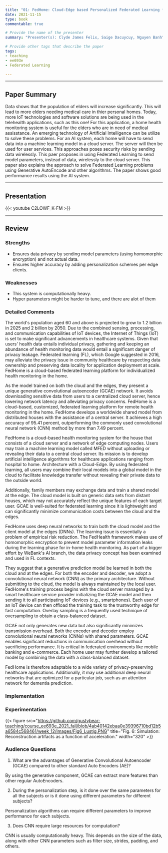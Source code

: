 ```yaml
---
title: "01: FedHome: Cloud-Edge based Personalized Federated Learning for In-Home Health Monitoring Qiong Wu, Xu Chen, Zhi Zhou, Junshan Zhang"
date: 2021-11-15
type: book
commentable: true

# Provide the name of the presenter
summary: "Presenter(s): Clyde James Felix, Saige Dacuycuy, Nguyen Banh"

# Provide other tags that describe the paper
tags:
- teaching
- ee693e
- Federated Learning

---
```


***
## Paper Summary
Data shows that the population of elders will increase significantly. This will lead to more elders needing medical care in thier personal homes. Today, more IoT technologies and software solutions are being used in the telehealth applications, such as this one! For this application, a home health monitoring system is useful for the elders who are in need of medical assisstance. An emerging technology of Artificial Intelligence can be utilize to solve these problems. For an AI system, each home will have to send data into a machine learning model in a cloud server. The server will then be used for user services. This approaches poses security risks by sending data wirelessly. This paer proposes in using Federated Learning to send model parameters, instead of data, wirelessly to the cloud server. This paper also explains the approach to solve Federated Learning problems using Generative AutoEncode and other algorithms. The paper shows good performance results using the AI system.
***

## Presentation
{{< youtube C2LOWF_K-FM >}}

***

## Review
### Strengths
- Ensures data privacy by sending model parameters (using homomorphic encryption) and not actual data.
- Ensures higher accuracy by adding personalization schemes per edge clients.

### Weaknesses
- This system is computationally heavy.
- Hyper parameters might be harder to tune, and there are alot of them

### Detailed Comments
The world's population aged 60 and above is projected to grow to 1.2 billion in 2025 and 2 billion by 2050. Due to the combined sensing, processing, and communication capabilities of IoT devices, the Internet of Things (IoT) is set to make significant advancements in healthcare systems. Given that users' health data entails individual privacy, gathering and keeping an abundance of health monitoring data would entail a significant danger of privacy leakage. Federated learning (FL), which Google suggested in 2016, may alleviate the privacy issue in community healthcare by respecting data ownership and preserving data locality for application deployment at scale. FedHome is a cloud-based federated learning platform for individualized health monitoring in the home.

As the model trained on both the cloud and the edges, they present a unique generative convolutional autoencoder (GCAE) network. It avoids downloading sensitive data from users to a centralized cloud server, hence lowering network latency and alleviating privacy concerns. FedHome is a cloud-based, customized, federated learning platform for remote health monitoring in the home. FedHome develops a worldwide shared model from distributed houses with the assistance of a central server. It achieves a high accuracy of 95.41 percent, outperforming the commonly used convolutional neural network (CNN) method by more than 7.49 percent.

FedHome is a cloud-based health monitoring system for the house that consists of a cloud server and a network of edge computing nodes. Users may train a machine learning model called MFED without uploading or revealing their data to a central cloud server. Its mission is to develop artificial intelligence algorithms for healthcare applications ranging from hospital to home. Architecture with a Cloud-Edge. By using federated learning, all users may combine their local models into a global model in the cloud to facilitate knowledge transfer without revealing their private data to the outside world.

Additionally, family members may exchange data and train a shared model at the edge. The cloud model is built on generic data sets from distant houses, which may not accurately reflect the unique features of each target user. GCAE is well-suited for federated learning since it is lightweight and can significantly minimize communication costs between the cloud and the edges.

FedHome uses deep neural networks to train both the cloud model and the client model at the edges (DNNs). The learning issue is essentially a problem of empirical risk reduction. The FedHealth framework makes use of homomorphic encryption to prevent model parameter information leaks during the learning phase for in-home health monitoring. As part of a bigger effort by WeBank's AI branch, the data privacy concept has been examined and used in FL contexts.

They suggest that a generative prediction model be learned in both the cloud and at the edges. For both the encoder and decoder, we adopt a convolutional neural network (CNN) as the primary architecture. Without submitting to the cloud, the model is always maintained by the local user. FedHome's training process begins with the cloud server managed by a smart healthcare service provider initializing the GCAE model and then sending it to all participating IoT devices (e.g., smartphones). Each user of an IoT device can then offload the training task to the trustworthy edge for fast computation. Overlay sampling is a frequently used technique of oversampling to obtain a class-balanced dataset.

GCAE not only generates new data but also significantly minimizes transmission overhead. Both the encoder and decoder employ convolutional neural networks (CNNs) with shared parameters. GCAE enables significant reductions in communication overhead without sacrificing performance. It is critical in federated environments like mobile banking and e-commerce. Each home user may further develop a tailored model by combining the data with a class-balanced dataset.

FedHome is therefore adaptable to a wide variety of privacy-preserving healthcare applications. Additionally, it may use additional deep neural networks that are optimized for a particular job, such as an attention network for dementia prediction.


### Implementation


### Experimentation

{{< figure src="https://github.com/gustybear-teaching/course_ee693e_2021_fall/blob/4ab40142ebaa0e39396710bd12b5a6584c568461/week_12/images/Fig6_Lustig.PNG" title="Fig. 6: Simulation: Reconstruction artifacts as a function of acceleration." width="320" >}}



### Audience Questions
1.	What are the advantages of Generative Convolutional Autoencoder (GCAE) compared to other standard Auto Encoders (AE)?

By using the generative component, GCAE can extract more features than other regular AutoEncoders.

2.	During the personalization step, is it done over the same parameters for all the subjects or is it done using different parameters for different subjects?

Personalization algorithms can require different parameters to improve performance for each subjects.

3.	Does CNN require large resources for computation?

CNN is usually computationally heavy. This depends on the size of the data, along with other CNN parameters such as filter size, strides, padding, and others.
